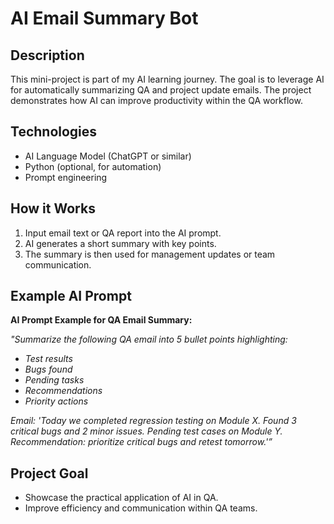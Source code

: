 # AI Email Summary Bot

## Description

This mini-project is part of my AI learning journey. The goal is to leverage AI for automatically summarizing QA and project update emails. The project demonstrates how AI can improve productivity within the QA workflow.

## Technologies

* AI Language Model (ChatGPT or similar)
* Python (optional, for automation)
* Prompt engineering

## How it Works

1. Input email text or QA report into the AI prompt.
2. AI generates a short summary with key points.
3. The summary is then used for management updates or team communication.

## Example AI Prompt

**AI Prompt Example for QA Email Summary:**

*"Summarize the following QA email into 5 bullet points highlighting:*

* *Test results*
* *Bugs found*
* *Pending tasks*
* *Recommendations*
* *Priority actions*

*Email: 'Today we completed regression testing on Module X. Found 3 critical bugs and 2 minor issues. Pending test cases on Module Y. Recommendation: prioritize critical bugs and retest tomorrow.'”*

## Project Goal

* Showcase the practical application of AI in QA.
* Improve efficiency and communication within QA teams.



